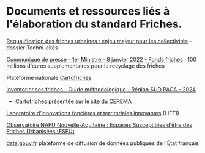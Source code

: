 # Documents et ressources liés à l'élaboration du standard Friches.

[Requalification des friches urbaines : enjeu majeur pour les collectivités](https://www.lagazettedescommunes.com/dossiers/requalification-des-friches-urbaines-enjeu-majeur-pour-les-collectivites/) - dossier Techni-cités

[Communiqué de presse - 1er Ministre - 8 janvier 2022 - Fonds friches](https://github.com/cnigfr/Friches/blob/main/documentation/Communique_de_presse_de_m__jean_castex_premier_ministre___100_millions_deuros_supplementaires_pour_le_recyclage_des_friches___08_01_2022_0.pdf) : 100 millions d'euros supplementaires pour le recyclage des friches

Plateforme nationale [Cartofriches](https://cartofriches.cerema.fr/cartofriches/)

[Inventorier ses friches - Guide méthodologique - Région SUD PACA - 2024](https://github.com/cnigfr/schema-friches/blob/main/documentation/241119_Inventorier%20ses%20friches%20-%20Guide%20m%C3%A9thodologique%20-%20R%C3%A9gion%20SUD%20PACA.pdf)

* [Cartofriches présentée sur le site du CEREMA](https://www.cerema.fr/fr/mots-cles/cartofriches)

[Laboratoire d’innovations foncières et territoriales innovantes](https://lifti.org/) (LIFTI)

[Observatoire NAFU Nouvelle-Aquitaine : Espaces Susceptibles d'être des Friches Urbanisées (ESFU)](https://github.com/cnigfr/Friches/tree/main/documentation/Observatoire%20NAFU%20Nouvelle-Aquitaine)

[data.gouv.fr](https://www.data.gouv.fr/fr/) plateforme de diffusion de données publiques de l'État français
